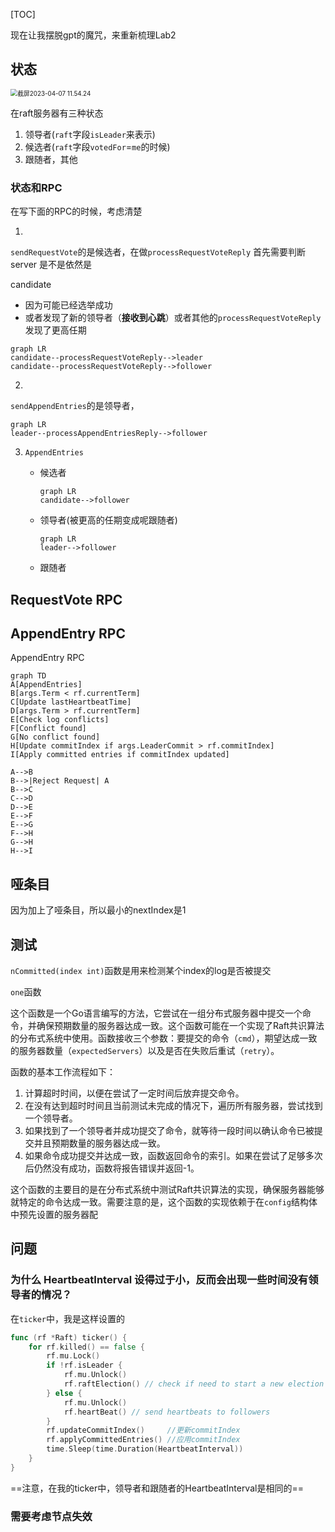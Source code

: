 [TOC]

现在让我摆脱gpt的魔咒，来重新梳理Lab2



## 状态



<img src="http://cdn.zhengyanchen.cn/img202304071154409.png" alt="截屏2023-04-07 11.54.24" style="zoom:70%;" />

在raft服务器有三种状态

1. 领导者(`raft`字段`isLeader`来表示)
2. 候选者(`raft`字段`votedFor`=`me`的时候)
3. 跟随者，其他

### 状态和RPC

在写下面的RPC的时候，考虑清楚

1. 

`sendRequestVote`的是候选者，在做`processRequestVoteReply` 首先需要判断server 是不是依然是

candidate

* 因为可能已经选举成功
* 或者发现了新的领导者（**接收到心跳**）或者其他的`processRequestVoteReply` 发现了更高任期

```mermaid
graph LR
candidate--processRequestVoteReply-->leader
candidate--processRequestVoteReply-->follower
```



2. 

`sendAppendEntries`的是领导者，

```mermaid
graph LR
leader--processAppendEntriesReply-->follower
```

3. `AppendEntries`

   * 候选者

     ```mermaid
     graph LR
     candidate-->follower
     ```

     

   * 领导者(被更高的任期变成呢跟随者)

      ```mermaid
      graph LR
      leader-->follower
      ```

     

   * 跟随者

     

   



## RequestVote RPC





## AppendEntry RPC

AppendEntry RPC

```mermaid
graph TD
A[AppendEntries]
B[args.Term < rf.currentTerm]
C[Update lastHeartbeatTime]
D[args.Term > rf.currentTerm]
E[Check log conflicts]
F[Conflict found]
G[No conflict found]
H[Update commitIndex if args.LeaderCommit > rf.commitIndex]
I[Apply committed entries if commitIndex updated]

A-->B
B-->|Reject Request| A
B-->C
C-->D
D-->E
E-->F
E-->G
F-->H
G-->H
H-->I

```

###



## 哑条目

因为加上了哑条目，所以最小的nextIndex是1



## 测试

`nCommitted(index int)`函数是用来检测某个index的log是否被提交

`one`函数

这个函数是一个Go语言编写的方法，它尝试在一组分布式服务器中提交一个命令，并确保预期数量的服务器达成一致。这个函数可能在一个实现了Raft共识算法的分布式系统中使用。函数接收三个参数：要提交的命令（`cmd`），期望达成一致的服务器数量（`expectedServers`）以及是否在失败后重试（`retry`）。

函数的基本工作流程如下：

1. 计算超时时间，以便在尝试了一定时间后放弃提交命令。
2. 在没有达到超时时间且当前测试未完成的情况下，遍历所有服务器，尝试找到一个领导者。
3. 如果找到了一个领导者并成功提交了命令，就等待一段时间以确认命令已被提交并且预期数量的服务器达成一致。
4. 如果命令成功提交并达成一致，函数返回命令的索引。如果在尝试了足够多次后仍然没有成功，函数将报告错误并返回-1。

这个函数的主要目的是在分布式系统中测试Raft共识算法的实现，确保服务器能够就特定的命令达成一致。需要注意的是，这个函数的实现依赖于在`config`结构体中预先设置的服务器配





## 问题



### 为什么 HeartbeatInterval 设得过于小，反而会出现一些时间没有领导者的情况？

在`ticker`中，我是这样设置的

```go
func (rf *Raft) ticker() {
	for rf.killed() == false {
		rf.mu.Lock()
		if !rf.isLeader {
			rf.mu.Unlock()
			rf.raftElection() // check if need to start a new election
		} else {
			rf.mu.Unlock()
			rf.heartBeat() // send heartbeats to followers
		}
		rf.updateCommitIndex()     //更新commitIndex
		rf.applyCommittedEntries() //应用commitIndex
		time.Sleep(time.Duration(HeartbeatInterval))
	}
}

```

==注意，在我的ticker中，领导者和跟随者的HeartbeatInterval是相同的==

### 需要考虑节点失效



